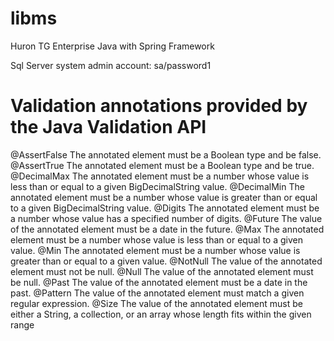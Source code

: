 # libms
Huron TG Enterprise Java with Spring Framework

Sql Server system admin account:
sa/password1

# Validation annotations provided by the Java Validation API 
@AssertFalse 	The annotated element must be a Boolean type and be false.
@AssertTrue 	The annotated element must be a Boolean type and be true.
@DecimalMax 	The annotated element must be a number whose value is less than or equal to a given BigDecimalString value.
@DecimalMin 	The annotated element must be a number whose value is greater than or equal to a given BigDecimalString value.
@Digits 		The annotated element must be a number whose value has a specified number of digits.
@Future 		The value of the annotated element must be a date in the future.
@Max 			The annotated element must be a number whose value is less than or equal to a given value.
@Min 			The annotated element must be a number whose value is greater than or equal to a given value.
@NotNull 		The value of the annotated element must not be null.
@Null 			The value of the annotated element must be null.
@Past 			The value of the annotated element must be a date in the past.
@Pattern 		The value of the annotated element must match a given regular expression.
@Size 			The value of the annotated element must be either a String, a collection, or an array whose length fits within the given range